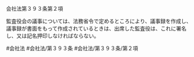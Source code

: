 会社法第３９３条第２項

監査役会の議事については、法務省令で定めるところにより、議事録を作成し、議事録が書面をもって作成されているときは、出席した監査役は、これに署名し、又は記名押印しなければならない。

#会社法
#会社法/第３９３条
#会社法/第３９３条/第２項
